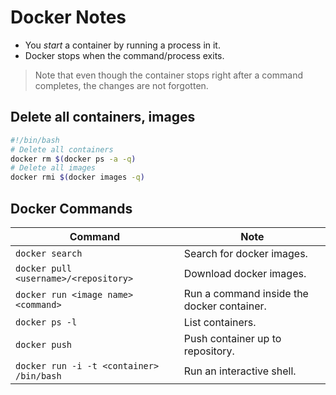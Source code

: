 # Docker Notes

* You *start* a container by running a process in it.
* Docker stops when the command/process exits.

> Note that even though the container stops right after a command completes, the changes are not forgotten.

## Delete all containers, images

~~~~.sh
#!/bin/bash
# Delete all containers
docker rm $(docker ps -a -q)
# Delete all images
docker rmi $(docker images -q)
~~~~

## Docker Commands

Command | Note
---- | ----
`docker search` | Search for docker images.
`docker pull <username>/<repository>` | Download docker images.
`docker run <image name> <command>` | Run a command inside the docker container.
`docker ps -l` | List containers.
`docker push` | Push container up to repository.
`docker run -i -t <container> /bin/bash` | Run an interactive shell.